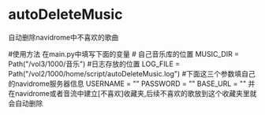 # autoDeleteMusic
自动删除navidrome中不喜欢的歌曲

#使用方法
在main.py中填写下面的变量
    # 自己音乐库的位置
    MUSIC_DIR = Path("/vol3/1000/音乐")
    #日志存放的位置
    LOG_FILE = Path("/vol2/1000/home/script/autoDeleteMusic.log")
    #下面这三个参数填自己的navidrome服务器信息
    USERNAME = ""
    PASSWORD = ""
    BASE_URL = ""
并在navidrome或者音流中建立[不喜欢]收藏夹,后续不喜欢的歌放到这个收藏夹里就会自动删除